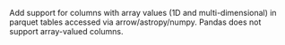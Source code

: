 Add support for columns with array values (1D and multi-dimensional) in parquet tables accessed via arrow/astropy/numpy.
Pandas does not support array-valued columns.
